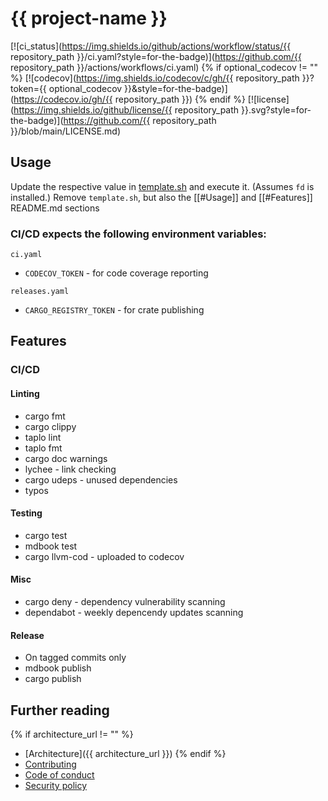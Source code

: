 # {{ project-name }}

[![ci_status](https://img.shields.io/github/actions/workflow/status/{{ repository_path }}/ci.yaml?style=for-the-badge)](https://github.com/{{ repository_path }}/actions/workflows/ci.yaml)
{% if optional_codecov != "" %}
[![codecov](https://img.shields.io/codecov/c/gh/{{ repository_path }}?token={{ optional_codecov }}&style=for-the-badge)](https://codecov.io/gh/{{ repository_path }})
{% endif %}
[![license](https://img.shields.io/github/license/{{ repository_path }}.svg?style=for-the-badge)](https://github.com/{{ repository_path }}/blob/main/LICENSE.md)

## Usage

Update the respective value in [template.sh](/template.sh) and execute it. (Assumes `fd` is installed.)
Remove `template.sh`, but also the [[#Usage]] and [[#Features]] README.md sections

### CI/CD expects the following environment variables:

`ci.yaml`

* `CODECOV_TOKEN` - for code coverage reporting

`releases.yaml`

* `CARGO_REGISTRY_TOKEN` - for crate publishing

## Features

### CI/CD

#### Linting

* cargo fmt
* cargo clippy
* taplo lint
* taplo fmt
* cargo doc warnings
* lychee - link checking
* cargo udeps - unused dependencies
* typos

#### Testing

* cargo test
* mdbook test
* cargo llvm-cod - uploaded to codecov

#### Misc

* cargo deny - dependency vulnerability scanning
* dependabot - weekly depencendy updates scanning

#### Release

* On tagged commits only
* mdbook publish
* cargo publish

## Further reading

{% if architecture_url != "" %}
* [Architecture]({{ architecture_url }})
{% endif %}
* [Contributing](/CODE_OF_CONDUCT.md)
* [Code of conduct](/CODE_OF_CONDUCT.md)
* [Security policy](/SECURITY.md)
